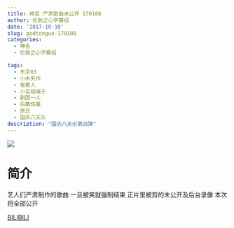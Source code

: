 ```yaml
---
title: 神舌 严肃歌曲未公开 170108
author: 伦敦之心字幕组
date: '2017-10-10'
slug: godtongue-170108
categories:
  - 神舌
  - 伦敦之心字幕组

tags:
  - 东京03
  - 小木矢作
  - 香蕉人
  - 小岛琉璃子
  - 剧团一人
  - 后藤辉基
  - 原氏
  - 国庆八天乐
description: "国庆八天乐第四弹"
---
```


![](https://wx2.sinaimg.cn/mw1024/a5ffaf9bgy1fk60wgu8d8j20xd0kun30.jpg)

# 简介

艺人们严肃制作的歌曲
一旦被笑就强制结束
正片里被剪的未公开及后台录像
本次将全部公开 

[BILIBILI](https://www.bilibili.com/video/av15050671)


